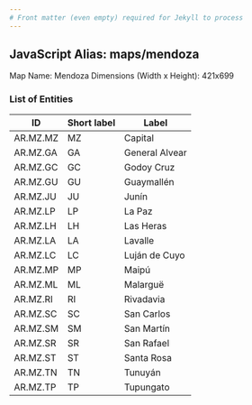 ```yaml
---
# Front matter (even empty) required for Jekyll to process
---
```


## JavaScript Alias: maps/mendoza

Map Name: Mendoza
Dimensions (Width x Height): 421x699

### List of Entities

ID  | Short label | Label
---|---|---|
AR.MZ.MZ  | MZ          | Capital        
AR.MZ.GA  | GA          | General Alvear 
AR.MZ.GC  | GC          | Godoy Cruz     
AR.MZ.GU  | GU          | Guaymallén     
AR.MZ.JU  | JU          | Junín          
AR.MZ.LP  | LP          | La Paz         
AR.MZ.LH  | LH          | Las Heras      
AR.MZ.LA  | LA          | Lavalle        
AR.MZ.LC  | LC          | Luján de Cuyo  
AR.MZ.MP  | MP          | Maipú          
AR.MZ.ML  | ML          | Malarguë       
AR.MZ.RI  | RI          | Rivadavia      
AR.MZ.SC  | SC          | San Carlos     
AR.MZ.SM  | SM          | San Martín     
AR.MZ.SR  | SR          | San Rafael     
AR.MZ.ST  | ST          | Santa Rosa     
AR.MZ.TN  | TN          | Tunuyán        
AR.MZ.TP  | TP          | Tupungato      
